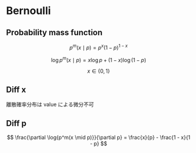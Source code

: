 # Bernoulli

## Probability mass function

$$
  p^m(x \mid p) = p^x (1 - p)^{1 - x}
$$

$$
  \log{p^m(x \mid p)} = x \log{p} + (1 - x) \log{(1 - p)}
$$

$$
  x \in \{0, 1\}
$$

## Diff x

離散確率分布は value による微分不可

## Diff p

$$
  \frac{\partial \log{p^m(x \mid p)}}{\partial p} = \frac{x}{p} - \frac{1 - x}{1 - p}
$$
